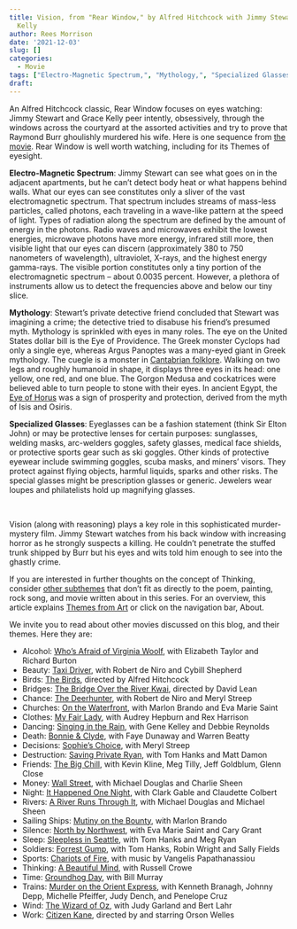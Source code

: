 ```yaml
---
title: Vision, from "Rear Window," by Alfred Hitchcock with Jimmy Stewart and Grace
  Kelly
author: Rees Morrison
date: '2021-12-03'
slug: []
categories:
  - Movie
tags: ["Electro-Magnetic Spectrum,", "Mythology,", "Specialized Glasses", ]
draft: 
---
```


An Alfred Hitchcock classic, Rear Window focuses on eyes watching:  Jimmy Stewart and Grace Kelly peer intently, obsessively, through the windows across the courtyard at the assorted activities and try to prove that Raymond Burr ghoulishly murdered his wife.  Here is one sequence from [the movie](https://www.youtube.com/watch?v=w5pn48wzBuw).  Rear Window is well worth watching, including for its Themes of eyesight.

<!--more-->

**Electro-Magnetic Spectrum**: Jimmy Stewart can see what goes on in the adjacent apartments, but he can’t detect body heat or what happens behind walls.  What our eyes can see constitutes only a sliver of the vast electromagnetic spectrum.  That spectrum includes streams of mass-less particles, called photons, each traveling in a wave-like pattern at the speed of light.  Types of radiation along the spectrum are defined by the amount of energy in the photons.  Radio waves and microwaves exhibit the lowest energies, microwave photons have more energy, infrared still more, then visible light that our eyes can discern (approximately 380 to 750 nanometers of wavelength), ultraviolet, X-rays, and the highest energy gamma-rays.  The visible portion constitutes only a tiny portion of the electromagnetic spectrum – about 0.0035 percent.  However, a plethora of instruments allow us to detect the frequencies above and below our tiny slice.  

**Mythology**:   Stewart’s private detective friend concluded that Stewart was imagining a crime; the detective tried to disabuse his friend’s presumed myth.  Mythology is sprinkled with eyes in many roles.  The eye on the United States dollar bill is the Eye of Providence.  The Greek monster Cyclops had only a single eye, whereas Argus Panoptes was a many-eyed giant in Greek mythology.  The cuegle is a monster in [Cantabrian folklore](https://en.wikipedia.org/wiki/Cuegle).  Walking on two legs and roughly humanoid in shape, it displays three eyes in its head: one yellow, one red, and one blue.  The Gorgon Medusa and cockatrices were believed able to turn people to stone with their eyes.  In ancient Egypt, the [Eye of Horus](https://ophthalmologybreakingnews.com/ophthalmologynews-apollo-thefirst-ophthalmologist) was a sign of prosperity and protection, derived from the myth of Isis and Osiris.

**Specialized Glasses**:  Eyeglasses can be a fashion statement (think Sir Elton John) or may be protective lenses for certain purposes: sunglasses, welding masks, arc-welders goggles, safety glasses, medical face shields, or protective sports gear such as ski goggles.  Other kinds of protective eyewear include swimming goggles, scuba masks, and miners’ visors.  They protect against flying objects, harmful  liquids, sparks and other risks.  The special glasses might be prescription glasses or generic.  Jewelers wear loupes and philatelists hold up magnifying glasses.  

&nbsp;

Vision (along with reasoning) plays a key role in this sophisticated murder-mystery film.  Jimmy Stewart watches from his back window with increasing horror as he strongly suspects a killing.   He couldn’t penetrate the stuffed trunk shipped by Burr but his eyes and wits told him enough to see into the ghastly crime.

If you are interested in further thoughts on the concept of Thinking, consider [other subthemes]() that don’t fit as directly to the poem, painting, rock song, and movie written about in this series.  For an overview, this article explains [Themes from Art](http://bit.ly/3sRXopI) or click on the navigation bar, About.

We invite you to read about other movies discussed on this blog, and their themes.  Here they are: 

* Alcohol: [Who’s Afraid of Virginia Woolf](https://themesfromart.com/post/2021-02-03-alcohol-woolf-nichols/alcoholwoolfnichols/), with Elizabeth Taylor and Richard Burton
* Beauty: [Taxi Driver](https://themesfromart.com/post/2021-04-21-beauty-taxi-driver-a-movie-with-robert-de-niro-and-cybill-shepherd/beautytaxi/), with Robert de Niro and Cybill Shepherd
* Birds: [The Birds](https://themesfromart.com/post/2021-06-07-birds-the-birds-a-movie-directed-by-alfred-hitchcock/birdsthebirds/), directed by Alfred Hitchcock
* Bridges: [The Bridge Over the River Kwai](https://themesfromart.com/post/2021-07-26-bridges-from-bridge-over-troubled-waters-a-song-by-simon-garfunkel/bridgestroubled/), directed by David Lean
* Chance: [The Deerhunter](https://themesfromart.com/post/2021-03-14-chancewinner/chancewinner/), with Robert de Niro and Meryl Streep
* Churches: [On the Waterfront](https://themesfromart.com/post/2021-05-21-churches-from-on-the-waterfront-a-movie-with-marlon-brando/churcheswaterfront/), with Marlon Brando and Eva Marie Saint
* Clothes: [My Fair Lady](https://themesfromart.com/post/2021-08-30-clothes-from-my-fair-lady-a-movie-starring-audrey-hepburn/clothesfair/), with Audrey Hepburn and Rex Harrison
* Dancing: [Singing in the Rain](https://themesfromart.com/post/2021-09-10-dancing-from-singin-in-the-rain-a-movie-starring-gene-kelley-and-debbie-reynolds/dancingrain/), with Gene Kelley and Debbie Reynolds
* Death: [Bonnie & Clyde](https://themesfromart.com/post/2021-05-03-death-from-bonnie-clyde-a-movie-starring-warren-beatty-and-faye-dunaway/deathbonnie/), with Faye Dunaway and Warren Beatty
* Decisions: [Sophie’s Choice](https://themesfromart.com/post/2021-02-08-decisions-sophie-s-choice-with-meryl-streep/decisionssophies/), with Meryl Streep
* Destruction: [Saving Private Ryan](https://themesfromart.com/post/2021-02-18-destruction-saving-private-ryan-a-movie-by-steven-spielberg/destructionsaving/), with Tom Hanks and Matt Damon
* Friends: [The Big Chill](https://themesfromart.com/post/2021-06-20-friends-the-big-chill-a-movied-directed-by-lawrence-kasdan/friendschill/), with Kevin Kline, Meg Tilly, Jeff Goldblum, Glenn Close
* Money: [Wall Street](https://themesfromart.com/post/2021-10-15-money-from-wall-street-a-movie-starring-michael-douglas-and-michael-sheen/moneywall/), with Michael Douglas and Charlie Sheen
* Night: [It Happened One Night](https://themesfromart.com/post/2021-11-05-night-from-it-happened-one-night-a-movie-starring-clark-gable-and-claudette-colbert/nighthappened/), with Clark Gable and Claudette Colbert
* Rivers: [A River Runs Through It](https://themesfromart.com/post/2021-10-02-rivers-from-a-river-runs-through-it-a-movie-by-robert-redford-starring-brad-pitt/riversruns/), with Michael Douglas and Michael Sheen
* Sailing Ships: [Mutiny on the Bounty](https://themesfromart.com/post/2021-06-26-sailing-ships-mutiny-on-the-bounty-a-movie-with/sailingshipsmutiny/), with Marlon Brando
* Silence: [North by Northwest](https://themesfromart.com/post/silencenorthwest/), with Eva Marie Saint and Cary Grant
* Sleep: [Sleepless in Seattle](https://themesfromart.com/post/2021-09-22-sleep-from-sleepless-in-seattle-a-movie-starring-tom-hanks-and-meg-ryan/sleepsleepless/), with Tom Hanks and Meg Ryan
* Soldiers: [Forrest Gump](https://themesfromart.com/post/2021-08-02-soldiers-from-forrest-gump-a-movie-starring-tom-hanks/soldiersgump/), with Tom Hanks, Robin Wright and Sally Fields
* Sports: [Chariots of Fire](https://themesfromart.com/post/2021-07-12-sports-from-chariots-of-fire-a-movie-about-the-1924-olypics/sportschariots/), with music by Vangelis Papathanassiou
* Thinking: [A Beautiful Mind](https://themesfromart.com/post/2021-11-22-thinking-from-a-beautiful-mind-a-movie-starring-russell-crowe/thinkingmind/), with Russell Crowe
* Time: [Groundhog Day](https://themesfromart.com/post/2021-03-08-time-from-groundhog-day-starring-bill-murray/timegroundhog/), with Bill Murray
* Trains: [Murder on the Orient Express](https://themesfromart.com/post/2021-05-10-trains-from-murder-on-the-orient-express-a-movie-directed-by-sidney-lumet/trainsorient/), with Kenneth Branagh, Johnny Depp, Michelle Pfeiffer, Judy Dench, and Penelope Cruz
* Wind: [The Wizard of Oz](https://themesfromart.com/post/2021-08-12-wind-from-the-wizard-of-oz-a-movie-with-judy-garland/windoz/), with Judy Garland and Bert Lahr 
* Work: [Citizen Kane](https://themesfromart.com/post/2021-02-26-workkane/workkane/), directed by and starring Orson Welles
